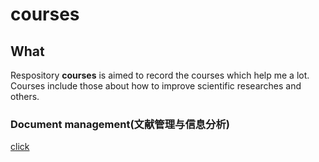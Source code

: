 # courses
## What
Respository **courses** is aimed to record the courses which help me a lot.  
Courses include those about how to improve scientific researches and others.

### Document management(文献管理与信息分析)
[click](/document-management)

